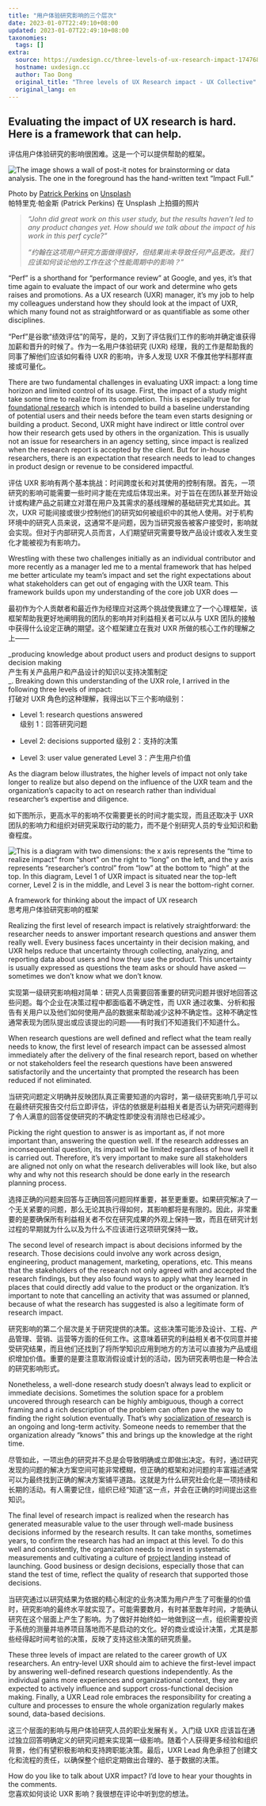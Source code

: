 ```yaml
---
title: "用户体验研究影响的三个层次"
date: 2023-01-07T22:49:10+08:00
updated: 2023-01-07T22:49:10+08:00
taxonomies:
  tags: []
extra:
  source: https://uxdesign.cc/three-levels-of-ux-research-impact-174768b7f4ef
  hostname: uxdesign.cc
  author: Tao Dong
  original_title: "Three levels of UX Research impact - UX Collective"
  original_lang: en
---
```


## Evaluating the impact of UX research is hard. Here is a framework that can help.  
评估用户体验研究的影响很困难。这是一个可以提供帮助的框架。  

![The image shows a wall of post-it notes for brainstorming or data analysis. The one in the foreground has the hand-written text “Impact Full.”](1XaWOc7w9905k7MQqUJ526w.jpeg)

Photo by [Patrick Perkins](https://unsplash.com/@patrickperkins?utm_source=unsplash&utm_medium=referral&utm_content=creditCopyText) on [Unsplash](https://unsplash.com/?utm_source=unsplash&utm_medium=referral&utm_content=creditCopyText)  
帕特里克·帕金斯 (Patrick Perkins) 在 Unsplash 上拍摄的照片  

> _“John did great work on this user study, but the results haven’t led to any product changes yet. How should we talk about the impact of his work in this perf cycle?”_
> 
> _“约翰在这项用户研究方面做得很好，但结果尚未导致任何产品更改。我们应该如何谈论他的工作在这个性能周期中的影响？”_

“Perf” is a shorthand for “performance review” at Google, and yes, it’s that time again to evaluate the impact of our work and determine who gets raises and promotions. As a UX research (UXR) manager, it’s my job to help my colleagues understand how they should look at the impact of UXR, which many found not as straightforward or as quantifiable as some other disciplines.

“Perf”是谷歌“绩效评估”的简写，是的，又到了评估我们工作的影响并确定谁获得加薪和晋升的时候了。作为一名用户体验研究 (UXR) 经理，我的工作是帮助我的同事了解他们应该如何看待 UXR 的影响，许多人发现 UXR 不像其他学科那样直接或可量化。

There are two fundamental challenges in evaluating UXR impact: a long time horizon and limited control of its usage. First, the impact of a study might take some time to realize from its completion. This is especially true for [foundational research](https://medium.com/facebook-research/getting-started-with-foundational-ux-48dd244b763e) which is intended to build a baseline understanding of potential users and their needs before the team even starts designing or building a product. Second, UXR might have indirect or little control over how their research gets used by others in the organization. This is usually not an issue for researchers in an agency setting, since impact is realized when the research report is accepted by the client. But for in-house researchers, there is an expectation that research needs to lead to changes in product design or revenue to be considered impactful.

评估 UXR 影响有两个基本挑战：时间跨度长和对其使用的控制有限。首先，一项研究的影响可能需要一些时间才能在完成后体现出来。对于旨在在团队甚至开始设计或构建产品之前建立对潜在用户及其需求的基线理解的基础研究尤其如此。其次，UXR 可能间接或很少控制他们的研究如何被组织中的其他人使用。对于机构环境中的研究人员来说，这通常不是问题，因为当研究报告被客户接受时，影响就会实现。但对于内部研究人员而言，人们期望研究需要导致产品设计或收入发生变化才能被视为有影响力。

Wrestling with these two challenges initially as an individual contributor and more recently as a manager led me to a mental framework that has helped me better articulate my team’s impact and set the right expectations about what stakeholders can get out of engaging with the UXR team. This framework builds upon my understanding of the core job UXR does —

最初作为个人贡献者和最近作为经理应对这两个挑战使我建立了一个心理框架，该框架帮助我更好地阐明我的团队的影响并对利益相关者可以从与 UXR 团队的接触中获得什么设定正确的期望。这个框架建立在我对 UXR 所做的核心工作的理解之上——

_producing knowledge about product users and product designs to support decision making  
产生有关产品用户和产品设计的知识以支持决策制定  
_. Breaking down this understanding of the UXR role, I arrived in the following three levels of impact:  
打破对 UXR 角色的这种理解，我得出以下三个影响级别：

-   Level 1: research questions answered  
    级别 1：回答研究问题  
    
-   Level 2: decisions supported 级别 2：支持的决策
-   Level 3: user value generated Level 3：产生用户价值

As the diagram below illustrates, the higher levels of impact not only take longer to realize but also depend on the influence of the UXR team and the organization’s capacity to act on research rather than individual researcher’s expertise and diligence.

如下图所示，更高水平的影响不仅需要更长的时间才能实现，而且还取决于 UXR 团队的影响力和组织对研究采取行动的能力，而不是个别研究人员的专业知识和勤奋程度。

![This is a diagram with two dimensions: the x axis represents the “time to realize impact” from “short” on the right to “long” on the left, and the y axis represents “researcher’s control” from “low” at the bottom to “high” at the top. In this diagram, Level 1 of UXR impact is situated near the top-left corner, Level 2 is in the middle, and Level 3 is near the bottom-right corner.](1tdGL7lOMDyNWd3UgmPNXww.png)

A framework for thinking about the impact of UX research  
思考用户体验研究影响的框架  

Realizing the first level of research impact is relatively straightforward: the researcher needs to answer important research questions and answer them really well. Every business faces uncertainty in their decision making, and UXR helps reduce that uncertainty through collecting, analyzing, and reporting data about users and how they use the product. This uncertainty is usually expressed as questions the team asks or should have asked — sometimes we don’t know what we don’t know.

实现第一级研究影响相对简单：研究人员需要回答重要的研究问题并很好地回答这些问题。每个企业在决策过程中都面临着不确定性，而 UXR 通过收集、分析和报告有关用户以及他们如何使用产品的数据来帮助减少这种不确定性。这种不确定性通常表现为团队提出或应该提出的问题——有时我们不知道我们不知道什么。

When research questions are well defined and reflect what the team really needs to know, the first level of research impact can be assessed almost immediately after the delivery of the final research report, based on whether or not stakeholders feel the research questions have been answered satisfactorily and the uncertainty that prompted the research has been reduced if not eliminated.

当研究问题定义明确并反映团队真正需要知道的内容时，第一级研究影响几乎可以在最终研究报告交付后立即评估，评估的依据是利益相关者是否认为研究问题得到了令人满意的回答促使研究的不确定性即使没有消除也已经减少。

Picking the right question to answer is as important as, if not more important than, answering the question well. If the research addresses an inconsequential question, its impact will be limited regardless of how well it is carried out. Therefore, it’s very important to make sure all stakeholders are aligned not only on what the research deliverables will look like, but also why and why not this research should be done early in the research planning process.

选择正确的问题来回答与正确回答问题同样重要，甚至更重要。如果研究解决了一个无关紧要的问题，那么无论其执行得如何，其影响都将是有限的。因此，非常重要的是要确保所有利益相关者不仅在研究成果的外观上保持一致，而且在研究计划过程的早期就为什么以及为什么不应该进行这项研究保持一致。

The second level of research impact is about decisions informed by the research. Those decisions could involve any work across design, engineering, product management, marketing, operations, etc. This means that the stakeholders of the research not only agreed with and accepted the research findings, but they also found ways to apply what they learned in places that could directly add value to the product or the organization. It’s important to note that cancelling an activity that was assumed or planned, because of what the research has suggested is also a legitimate form of research impact.

研究影响的第二个层次是关于研究提供的决策。这些决策可能涉及设计、工程、产品管理、营销、运营等方面的任何工作。这意味着研究的利益相关者不仅同意并接受研究结果，而且他们还找到了将所学知识应用到地方的方法可以直接为产品或组织增加价值。重要的是要注意取消假设或计划的活动，因为研究表明也是一种合法的研究影响形式。

Nonetheless, a well-done research study doesn’t always lead to explicit or immediate decisions. Sometimes the solution space for a problem uncovered through research can be highly ambiguous, though a correct framing and a rich description of the problem can often pave the way to finding the right solution eventually. That’s why [socialization of research](https://www.answerlab.com/insights/creative-approaches-to-socialize-research-insights-and-build-empathy) is an ongoing and long-term activity. Someone needs to remember that the organization already “knows” this and brings up the knowledge at the right time.

尽管如此，一项出色的研究并不总是会导致明确或立即做出决定。有时，通过研究发现的问题的解决方案空间可能非常模糊，但正确的框架和对问题的丰富描述通常可以为最终找到正确的解决方案铺平道路。这就是为什么研究社会化是一项持续和长期的活动。有人需要记住，组织已经“知道”这一点，并会在正确的时间提出这些知识。

The final level of research impact is realized when the research has generated measurable value to the user through well-made business decisions informed by the research results. It can take months, sometimes years, to confirm the research has had an impact at this level. To do this well and consistently, the organization needs to invest in systematic measurements and cultivating a culture of [project landing](https://simple-pdh.com/launching-and-landing-a-new-product/) instead of launching. Good business or design decisions, especially those that can stand the test of time, reflect the quality of research that supported those decisions.

当研究通过以研究结果为依据的精心制定的业务决策为用户产生了可衡量的价值时，研究影响的最终水平就实现了。可能需要数月，有时甚至数年时间，才能确认研究在这个层面上产生了影响。为了做好并始终如一地做到这一点，组织需要投资于系统的测量并培养项目落地而不是启动的文化。好的商业或设计决策，尤其是那些经得起时间考验的决策，反映了支持这些决策的研究质量。

These three levels of impact are related to the career growth of UX researchers. An entry-level UXR should aim to achieve the first-level impact by answering well-defined research questions independently. As the individual gains more experiences and organizational context, they are expected to actively influence and support cross-functional decision making. Finally, a UXR Lead role embraces the responsibility for creating a culture and processes to ensure the whole organization regularly makes sound, data-based decisions.

这三个层面的影响与用户体验研究人员的职业发展有关。入门级 UXR 应该旨在通过独立回答明确定义的研究问题来实现第一级影响。随着个人获得更多经验和组织背景，他们有望积极影响和支持跨职能决策。最后，UXR Lead 角色承担了创建文化和流程的责任，以确保整个组织定期做出合理的、基于数据的决策。

How do you like to talk about UXR impact? I’d love to hear your thoughts in the comments.  
您喜欢如何谈论 UXR 影响？我很想在评论中听到您的想法。
